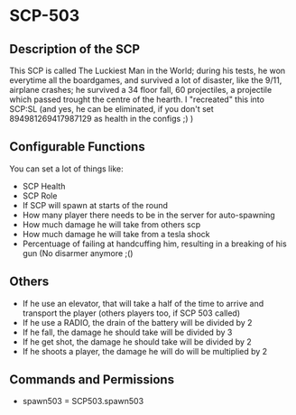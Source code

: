 # SCP-503

## Description of the SCP
This SCP is called The Luckiest Man in the World; during his tests, he won everytime all the boardgames, and survived a lot of disaster, like the 9/11, airplane crashes; he survived a 34 floor fall, 60 projectiles, a projectile which passed trought the centre of the hearth. I "recreated" this into SCP:SL (and yes, he can be eliminated, if you don't set 894981269417987129 as health in the configs ;) )


## Configurable Functions
You can set a lot of things like:
- SCP Health
- SCP Role
- If SCP will spawn at starts of the round
- How many player there needs to be in the server for auto-spawning
- How much damage he will take from others scp
- How much damage he will take from a tesla shock
- Percentuage of failing at handcuffing him, resulting in a breaking of his gun (No disarmer anymore ;()


## Others
- If he use an elevator, that will take a half of the time to arrive and transport the player (others players too, if SCP 503 called)
- If he use a RADIO, the drain of the battery will be divided by 2
- If he fall, the damage he should take will be divided by 3
- If he get shot, the damage he should take will be divided by 2
- If he shoots a player, the damage he will do will be multiplied by 2


## Commands and Permissions
- spawn503 = SCP503.spawn503
